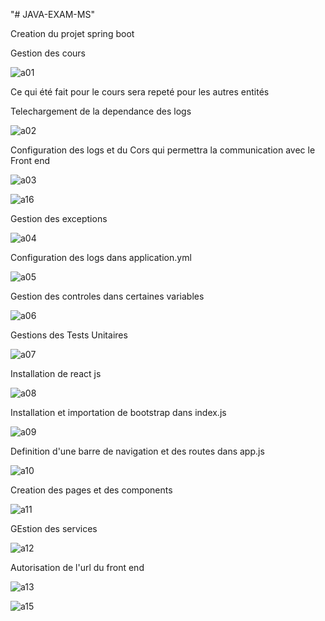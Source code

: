 "# JAVA-EXAM-MS" 

Creation du projet spring boot

Gestion des cours

![a01](https://github.com/user-attachments/assets/20b53719-3aac-4e78-96a4-c6c0258da153)

Ce qui été fait pour le cours sera repeté pour les autres entités

Telechargement de la dependance des logs

![a02](https://github.com/user-attachments/assets/afaa1034-153a-485e-bc2a-5acb7c0ec6c3)

Configuration des logs et du Cors qui permettra la communication avec le Front end

![a03](https://github.com/user-attachments/assets/291400aa-2dde-406c-9a8e-d21e221b3288)

![a16](https://github.com/user-attachments/assets/71a4cabd-0356-44e6-8041-248bac8269f1)


Gestion des exceptions

![a04](https://github.com/user-attachments/assets/982c65eb-0b3e-4af7-a382-fd42cab9f6db)

Configuration des logs dans application.yml

![a05](https://github.com/user-attachments/assets/cc391178-da4f-4ee6-a10d-dc5d123ef65c)

Gestion des controles dans certaines variables

![a06](https://github.com/user-attachments/assets/9887f4a7-4d96-4144-bdb1-0623b1605d9b)

Gestions des Tests Unitaires


![a07](https://github.com/user-attachments/assets/541aa6bc-2f33-426e-acd6-d3427c554370)

Installation de react js

![a08](https://github.com/user-attachments/assets/09cf60d8-555e-4c8d-8a69-2b6491d38e31)

Installation et importation de bootstrap dans index.js

![a09](https://github.com/user-attachments/assets/1fdffdc3-c632-46ee-92ea-12f1f2a7d30d)

Definition d'une barre de navigation et des routes dans app.js

![a10](https://github.com/user-attachments/assets/246a8067-957e-4478-8a25-4c2954ed5cd6)

Creation des pages et des components

![a11](https://github.com/user-attachments/assets/14bac872-746a-4525-8f10-9cef025cc98f)

GEstion des services

![a12](https://github.com/user-attachments/assets/f97ba60a-17f6-4830-a686-5706a01637e0)

Autorisation de l'url du front end

![a13](https://github.com/user-attachments/assets/da8294ad-e376-4d54-b3bc-615234f1c872)

![a15](https://github.com/user-attachments/assets/236ebddb-9a41-4c6a-b67b-f4cc461a6b2b)















